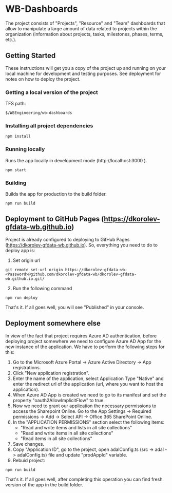 
# WB-Dashboards

The project consists of "Projects", "Resource" and "Team" dashboards that allow to manipulate a large amount of data related to projects within the organization (information about projects, tasks, milestones, phases, terms, etc.).

## Getting Started

These instructions will get you a copy of the project up and running on your local machine for development and testing purposes. See deployment for notes on how to deploy the project.

### Getting a local version of the project

TFS path:

```
$/WBEngineering/wb-dashboards
```

### Installing all project dependencies

```
npm install
```

### Running locally

Runs the app locally in development mode (http://localhost:3000 ).

```
npm start
```

### Building

Builds the app for production to the build folder.

```
npm run build
```

## Deployment to GitHub Pages (https://dkorolev-gfdata-wb.github.io)

Project is already configured to deploying to GitHub Pages (https://dkorolev-gfdata-wb.github.io). So, everything you need to do to deploy app is:

1. Set origin url

```
git remote set-url origin https://dkorolev-gfdata-wb:<Password>@github.com/dkorolev-gfdata-wb/dkorolev-gfdata-wb.github.io.git/
```

2. Run the following command

```
npm run deploy
```

That's it. If all goes well, you will see "Published" in your console.

## Deployment somewhere else

In view of the fact that project requires Azure AD authentication, before deploying project somewhere we need to configure Azure AD App for the new instance of the application. We have to perform the following steps for this:

1. Go to the Microsoft Azure Portal -> Azure Active Directory -> App registrations.
2. Click "New application registration".
3. Enter the name of the application, select Application Type "Native" and enter the redirect url of the application (url, where you want to host the application).
4. When Azure AD App is created we need to go to its manifest and set the property "oauth2AllowImplicitFlow" to true.
5. Now we need to grant our application the necessary permissions to access the Sharepoint Online. Go to the App Settings -> Required permissions -> Add -> Select API -> Office 365 SharePoint Online. 
6. In the "APPLICATION PERMISSIONS" section select the following items: 
    - "Read and write items and lists in all site collections"
    - "Read and write items in all site collections"
    - "Read items in all site collections"
7. Save changes.
8. Copy "Application ID", go to the project, open adalConfig.ts (src -> adal -> adalConfig.ts) file and update "prodAppId" variable.
9. Rebuid project: 
```
npm run build
```

That's it. If all goes well, after completing this operation you can find fresh version of the app in the build folder.